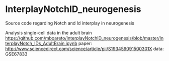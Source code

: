 # InterplayNotchID_neurogenesis
Source code regarding Notch and Id interplay in neurogenesis


Analysis single-cell data in the adult brain 
https://github.com/mboareto/InterplayNotchID_neurogenesis/blob/master/InterplayNotch_IDs_AdultBrain.ipynb
paper: http://www.sciencedirect.com/science/article/pii/S193459091500301X
data: GSE67833
